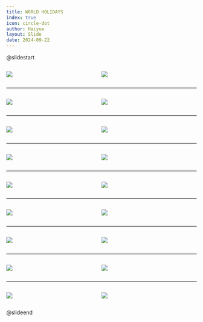 ```yaml
---
title: WORLD HOLIDAYS
index: true
icon: circle-dot
author: Haiyue
layout: Slide
date: 2024-09-22
---
```

 
@slidestart

<div style="display:flex">
<div style="flex:1">

![](https://raw.githubusercontent.com/yclord/reading/refs/heads/master/english/Level-L/WORLD%20HOLIDAYS/001.webp)
</div>
<div style="flex:1">

![](https://raw.githubusercontent.com/yclord/reading/refs/heads/master/english/Level-L/WORLD%20HOLIDAYS/002.webp)
</div>
</div>

---

<div style="display:flex">
<div style="flex:1">

![](https://raw.githubusercontent.com/yclord/reading/refs/heads/master/english/Level-L/WORLD%20HOLIDAYS/003.webp)
</div>
<div style="flex:1">

![](https://raw.githubusercontent.com/yclord/reading/refs/heads/master/english/Level-L/WORLD%20HOLIDAYS/004.webp)
</div>
</div>

---

<div style="display:flex">
<div style="flex:1">

![](https://raw.githubusercontent.com/yclord/reading/refs/heads/master/english/Level-L/WORLD%20HOLIDAYS/005.webp)
</div>
<div style="flex:1">

![](https://raw.githubusercontent.com/yclord/reading/refs/heads/master/english/Level-L/WORLD%20HOLIDAYS/006.webp)
</div>
</div>

---

<div style="display:flex">
<div style="flex:1">

![](https://raw.githubusercontent.com/yclord/reading/refs/heads/master/english/Level-L/WORLD%20HOLIDAYS/007.webp)
</div>
<div style="flex:1">

![](https://raw.githubusercontent.com/yclord/reading/refs/heads/master/english/Level-L/WORLD%20HOLIDAYS/008.webp)
</div>
</div>

---

<div style="display:flex">
<div style="flex:1">

![](https://raw.githubusercontent.com/yclord/reading/refs/heads/master/english/Level-L/WORLD%20HOLIDAYS/009.webp)
</div>
<div style="flex:1">

![](https://raw.githubusercontent.com/yclord/reading/refs/heads/master/english/Level-L/WORLD%20HOLIDAYS/010.webp)
</div>
</div>

---

<div style="display:flex">
<div style="flex:1">

![](https://raw.githubusercontent.com/yclord/reading/refs/heads/master/english/Level-L/WORLD%20HOLIDAYS/011.webp)
</div>
<div style="flex:1">

![](https://raw.githubusercontent.com/yclord/reading/refs/heads/master/english/Level-L/WORLD%20HOLIDAYS/012.webp)
</div>
</div>

---

<div style="display:flex">
<div style="flex:1">

![](https://raw.githubusercontent.com/yclord/reading/refs/heads/master/english/Level-L/WORLD%20HOLIDAYS/013.webp)
</div>
<div style="flex:1">

![](https://raw.githubusercontent.com/yclord/reading/refs/heads/master/english/Level-L/WORLD%20HOLIDAYS/014.webp)
</div>
</div>

---

<div style="display:flex">
<div style="flex:1">

![](https://raw.githubusercontent.com/yclord/reading/refs/heads/master/english/Level-L/WORLD%20HOLIDAYS/015.webp)
</div>
<div style="flex:1">

![](https://raw.githubusercontent.com/yclord/reading/refs/heads/master/english/Level-L/WORLD%20HOLIDAYS/016.webp)
</div>
</div>

---

<div style="display:flex">
<div style="flex:1">

![](https://raw.githubusercontent.com/yclord/reading/refs/heads/master/english/Level-L/WORLD%20HOLIDAYS/017.webp)
</div>
<div style="flex:1">

![](https://raw.githubusercontent.com/yclord/reading/refs/heads/master/english/Level-L/WORLD%20HOLIDAYS/018.webp)
</div>
</div>

@slideend